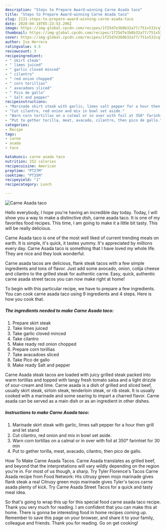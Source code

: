 ```yaml
---
description: "Steps to Prepare Award-winning Carne Asada taco"
title: "Steps to Prepare Award-winning Carne Asada taco"
slug: 2131-steps-to-prepare-award-winning-carne-asada-taco
date: 2020-04-18T05:23:53.296Z
image: https://img-global.cpcdn.com/recipes/1f25d7e3b8b32a77/751x532cq70/carne-asada-taco-recipe-main-photo.jpg
thumbnail: https://img-global.cpcdn.com/recipes/1f25d7e3b8b32a77/751x532cq70/carne-asada-taco-recipe-main-photo.jpg
cover: https://img-global.cpcdn.com/recipes/1f25d7e3b8b32a77/751x532cq70/carne-asada-taco-recipe-main-photo.jpg
author: Iva Herrera
ratingvalue: 4.5
reviewcount: 3
recipeingredient:
- " skirt steak"
- " limes juiced"
- " garlic cloved minced"
- " cilantro"
- " red onion chopped"
- " corn torillias"
- " avacadoes sliced"
- " Pico de gallo"
- " Salt and pepper"
recipeinstructions:
- "Marinade skirt steak with garlic, limes salt pepper for a hour then grill and let stand"
- "Cut cilantro, red onion and mix in bowl set aside."
- "Warn corn tortillas on a calmal or in over with foil at 350° farinhiet for 30 min"
- "Put to gether torilla, meat, avacado, cilantro, then pico de gallo."
categories:
- Recipe
tags:
- carne
- asada
- taco

katakunci: carne asada taco 
nutrition: 252 calories
recipecuisine: American
preptime: "PT27M"
cooktime: "PT35M"
recipeyield: "1"
recipecategory: Lunch

---
```



![Carne Asada taco](https://img-global.cpcdn.com/recipes/1f25d7e3b8b32a77/751x532cq70/carne-asada-taco-recipe-main-photo.jpg)

Hello everybody, I hope you're having an incredible day today. Today, I will show you a way to make a distinctive dish, carne asada taco. It is one of my favorites food recipes. This time, I am going to make it a little bit tasty. This will be really delicious.

Carne Asada taco is one of the most well liked of current trending meals on earth. It is simple, it's quick, it tastes yummy. It's appreciated by millions every day. Carne Asada taco is something that I have loved my whole life. They are nice and they look wonderful.

Carne asada tacos are delicious, flank steak tacos with a few simple ingredients and tons of flavor. Just add some avocado, onion, cotija cheese and cilantro to the grilled steak for authentic carne. Easy, quick, authentic carne asada street tacos you can now make right at home!


To begin with this particular recipe, we have to prepare a few ingredients. You can cook carne asada taco using 9 ingredients and 4 steps. Here is how you cook that.

<!--inarticleads1-->

##### The ingredients needed to make Carne Asada taco:

1. Prepare  skirt steak
1. Take  limes juiced
1. Take  garlic cloved minced
1. Take  cilantro
1. Make ready  red onion chopped
1. Prepare  corn torillias
1. Take  avacadoes sliced
1. Take  Pico de gallo
1. Make ready  Salt and pepper


Carne Asada steak tacos are loaded with juicy grilled steak packed into warm tortillas and topped with tangy fresh tomato salsa and a light drizzle of sour-cream and lime. Carne asada is a dish of grilled and sliced beef, usually skirt steak, sirloin steak, tenderloin steak, or rib steak. It is usually cooked with a marinade and some searing to impart a charred flavor. Carne asada can be served as a main dish or as an ingredient in other dishes. 

<!--inarticleads2-->

##### Instructions to make Carne Asada taco:

1. Marinade skirt steak with garlic, limes salt pepper for a hour then grill and let stand
1. Cut cilantro, red onion and mix in bowl set aside.
1. Warn corn tortillas on a calmal or in over with foil at 350° farinhiet for 30 min
1. Put to gether torilla, meat, avacado, cilantro, then pico de gallo.


How To Make Carne Asada Tacos. Carne Asada translates as grilled beef, and beyond that the interpretations will vary wildly depending on the region you&#39;re in. For most of us though, a sharp. Try Tyler Florence&#39;s Tacos Carne Asada recipe from Food Network: His citrusy green mojo marinade gives flank steak a real Citrusy green mojo marinade gives Tyler&#39;s tacos carne asada plenty of kick. Try Carne Asada Street Tacos for a quick and tasty meal idea. 

So that's going to wrap this up for this special food carne asada taco recipe. Thank you very much for reading. I am confident that you can make this at home. There is gonna be interesting food in home recipes coming up. Remember to save this page on your browser, and share it to your family, colleague and friends. Thank you for reading. Go on get cooking!
